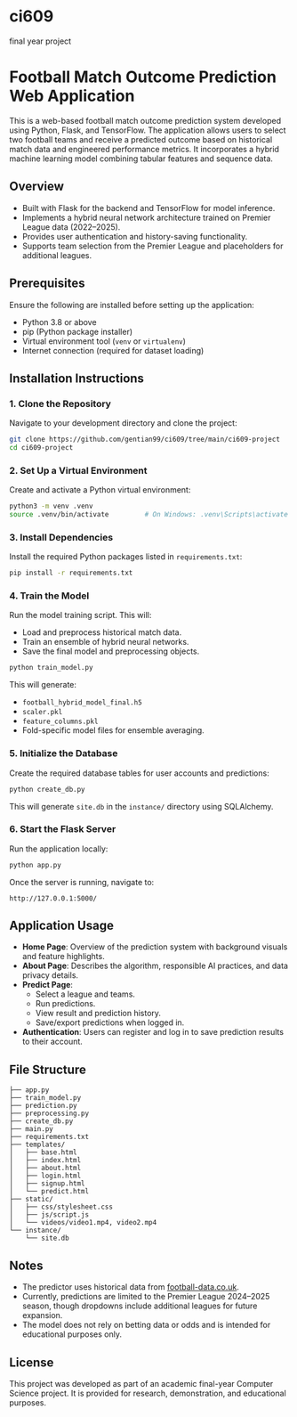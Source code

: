 # ci609
final year project
# Football Match Outcome Prediction Web Application

This is a web-based football match outcome prediction system developed using Python, Flask, and TensorFlow. The application allows users to select two football teams and receive a predicted outcome based on historical match data and engineered performance metrics. It incorporates a hybrid machine learning model combining tabular features and sequence data.

## Overview

- Built with Flask for the backend and TensorFlow for model inference.
- Implements a hybrid neural network architecture trained on Premier League data (2022–2025).
- Provides user authentication and history-saving functionality.
- Supports team selection from the Premier League and placeholders for additional leagues.

## Prerequisites

Ensure the following are installed before setting up the application:

- Python 3.8 or above
- pip (Python package installer)
- Virtual environment tool (`venv` or `virtualenv`)
- Internet connection (required for dataset loading)

## Installation Instructions

### 1. Clone the Repository

Navigate to your development directory and clone the project:

```bash
git clone https://github.com/gentian99/ci609/tree/main/ci609-project
cd ci609-project
```

### 2. Set Up a Virtual Environment

Create and activate a Python virtual environment:

```bash
python3 -m venv .venv
source .venv/bin/activate         # On Windows: .venv\Scripts\activate
```

### 3. Install Dependencies

Install the required Python packages listed in `requirements.txt`:

```bash
pip install -r requirements.txt
```

### 4. Train the Model

Run the model training script. This will:

- Load and preprocess historical match data.
- Train an ensemble of hybrid neural networks.
- Save the final model and preprocessing objects.

```bash
python train_model.py
```

This will generate:
- `football_hybrid_model_final.h5`
- `scaler.pkl`
- `feature_columns.pkl`
- Fold-specific model files for ensemble averaging.

### 5. Initialize the Database

Create the required database tables for user accounts and predictions:

```bash
python create_db.py
```

This will generate `site.db` in the `instance/` directory using SQLAlchemy.

### 6. Start the Flask Server

Run the application locally:

```bash
python app.py
```

Once the server is running, navigate to:

```
http://127.0.0.1:5000/
```

## Application Usage

- **Home Page**: Overview of the prediction system with background visuals and feature highlights.
- **About Page**: Describes the algorithm, responsible AI practices, and data privacy details.
- **Predict Page**:
  - Select a league and teams.
  - Run predictions.
  - View result and prediction history.
  - Save/export predictions when logged in.
- **Authentication**: Users can register and log in to save prediction results to their account.

## File Structure

```
├── app.py
├── train_model.py
├── prediction.py
├── preprocessing.py
├── create_db.py
├── main.py
├── requirements.txt
├── templates/
│   ├── base.html
│   ├── index.html
│   ├── about.html
│   ├── login.html
│   ├── signup.html
│   └── predict.html
├── static/
│   ├── css/stylesheet.css
│   ├── js/script.js
│   └── videos/video1.mp4, video2.mp4
└── instance/
    └── site.db
```

## Notes

- The predictor uses historical data from [football-data.co.uk](https://www.football-data.co.uk/).
- Currently, predictions are limited to the Premier League 2024–2025 season, though dropdowns include additional leagues for future expansion.
- The model does not rely on betting data or odds and is intended for educational purposes only.

## License

This project was developed as part of an academic final-year Computer Science project. It is provided for research, demonstration, and educational purposes.

